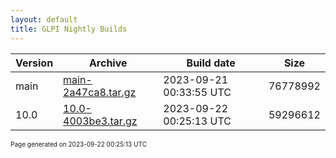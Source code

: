 ```yaml
---
layout: default
title: GLPI Nightly Builds
---
```


Version|Archive|Build date|Size
---|---|---|---
main|[main-2a47ca8.tar.gz](main-2a47ca8.tar.gz)|2023-09-21 00:33:55 UTC|76778992
10.0|[10.0-4003be3.tar.gz](10.0-4003be3.tar.gz)|2023-09-22 00:25:13 UTC|59296612

<font size="1">Page generated on 2023-09-22 00:25:13 UTC</font>
